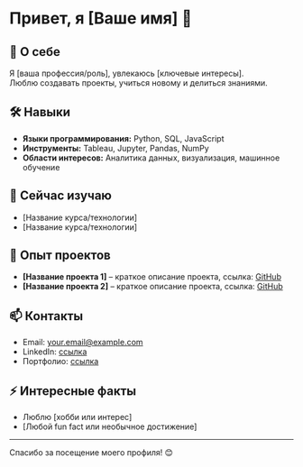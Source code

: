 # Привет, я [Ваше имя] 👋

## 🚀 О себе
Я [ваша профессия/роль], увлекаюсь [ключевые интересы].  
Люблю создавать проекты, учиться новому и делиться знаниями.

## 🛠 Навыки
- **Языки программирования:** Python, SQL, JavaScript  
- **Инструменты:** Tableau, Jupyter, Pandas, NumPy  
- **Области интересов:** Аналитика данных, визуализация, машинное обучение  

## 🌱 Сейчас изучаю
- [Название курса/технологии]  
- [Название курса/технологии]  

## 💼 Опыт проектов
- **[Название проекта 1]** – краткое описание проекта, ссылка: [GitHub](ссылка)  
- **[Название проекта 2]** – краткое описание проекта, ссылка: [GitHub](ссылка)  

## 📫 Контакты
- Email: your.email@example.com  
- LinkedIn: [ссылка](https://www.linkedin.com/in/yourprofile)  
- Портфолио: [ссылка](https://yourportfolio.com)  

## ⚡ Интересные факты
- Люблю [хобби или интерес]  
- [Любой fun fact или необычное достижение]  

---
Спасибо за посещение моего профиля! 😊
